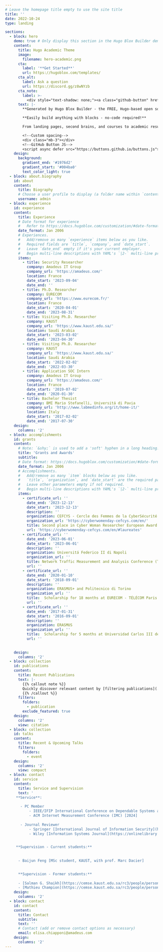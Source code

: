 ```yaml
---
# Leave the homepage title empty to use the site title
title: ''
date: 2022-10-24
type: landing

sections:
  - block: hero
    demo: true # Only display this section in the Hugo Blox Builder demo site
    content:
      title: Hugo Academic Theme
      image:
        filename: hero-academic.png
      cta:
        label: '**Get Started**'
        url: https://hugoblox.com/templates/
      cta_alt:
        label: Ask a question
        url: https://discord.gg/z8wNYzb
      cta_note:
        label: >-
          <div style="text-shadow: none;"><a class="github-button" href="https://github.com/HugoBlox/hugo-blox-builder" data-icon="octicon-star" data-size="large" data-show-count="true" aria-label="Star">Star Hugo Blox Builder</a></div><div style="text-shadow: none;"><a class="github-button" href="https://github.com/HugoBlox/theme-academic-cv" data-icon="octicon-star" data-size="large" data-show-count="true" aria-label="Star">Star the Academic template</a></div>
      text: |-
        **Generated by Hugo Blox Builder - the FREE, Hugo-based open source website builder trusted by 500,000+ sites.**

        **Easily build anything with blocks - no-code required!**

        From landing pages, second brains, and courses to academic resumés, conferences, and tech blogs.

        <!--Custom spacing-->
        <div class="mb-3"></div>
        <!--GitHub Button JS-->
        <script async defer src="https://buttons.github.io/buttons.js"></script>
    design:
      background:
        gradient_end: '#1976d2'
        gradient_start: '#004ba0'
        text_color_light: true
  - block: about.biography
    id: about
    content:
      title: Biography
      # Choose a user profile to display (a folder name within `content/authors/`)
      username: admin
  - block: experience
    id: experience
    content:
      title: Experience
      # Date format for experience
      #   Refer to https://docs.hugoblox.com/customization/#date-format
      date_format: Jan 2006
      # Experiences.
      #   Add/remove as many `experience` items below as you like.
      #   Required fields are `title`, `company`, and `date_start`.
      #   Leave `date_end` empty if it's your current employer.
      #   Begin multi-line descriptions with YAML's `|2-` multi-line prefix.
      items:
        - title: Security Researcher
          company: Amadeus IT Group
          company_url: 'https://amadeus.com/'          
          location: France
          date_start: '2023-09-04'
          date_end: ''
        - title: Ph.D. Researcher
          company: EURECOM
          company_url: 'https://www.eurecom.fr/'          
          location: France
          date_start: '2020-04-01'
          date_end: '2023-08-31'
        - title: Visiting Ph.D. Researcher
          company: KAUST
          company_url: 'https://www.kaust.edu.sa/'          
          location: Saudi Arabia
          date_start: '2023-03-02'
          date_end: '2023-04-30'
        - title: Visiting Ph.D. Researcher
          company: KAUST
          company_url: 'https://www.kaust.edu.sa/'          
          location: Saudi Arabia
          date_start: '2022-02-02'
          date_end: '2022-03-30'
        - title: Application SOC Intern
          company: Amadeus IT Group
          company_url: 'https://amadeus.com/'
          location: France
          date_start: '2019-07-02'
          date_end: '2020-01-30'
        - title: Bachelor Thesist
          company: BMI Mario Stefanelli, Universitá di Pavia
          company_url: 'http://www.labmedinfo.org/it/home-it/'
          location: Italy
          date_start: '2017-02-02'
          date_end: '2017-07-30' 
    design:
      columns: '2'
  - block: accomplishments
    id: grants
    content:
      # Note: `&shy;` is used to add a 'soft' hyphen in a long heading.
      title: 'Grants and Awards'
      subtitle:
      # Date format: https://docs.hugoblox.com/customization/#date-format
      date_format: Jan 2006
      # Accomplishments.
      #   Add/remove as many `item` blocks below as you like.
      #   `title`, `organization`, and `date_start` are the required parameters.
      #   Leave other parameters empty if not required.
      #   Begin multi-line descriptions with YAML's `|2-` multi-line prefix.
      items:
        - certificate_url: ''
          date_end: '2023-12-13'
          date_start: '2023-12-13'
          description: ''
          organization: CEFCYS - Cercle des Femmes de la CyberSécurité
          organization_url: 'https://cyberwomenday-cefcys.com/en/'
          title: Second place in Cyber Woman Researcher European Award 2023
          url: 'https://cyberwomenday-cefcys.com/en/#laureates'
        - certificate_url: ''
          date_end: '2023-06-01'
          date_start: '2023-06-01'
          description: ''
          organization: Universitá Federico II di Napoli
          organization_url: ''
          title: Network Traffic Measurement and Analysis Conference (TMA) 2023 Best Poster Award
          url: ''
        - certificate_url: ''
          date_end: '2020-01-10'
          date_start: '2018-09-01'
          description: ''
          organization: ERASMUS+ and Politecnico di Torino
          organization_url: ''
          title:  Scholarship for 18 months at EURECOM - TÉLÉCOM Paris
          url: ''
        - certificate_url: ''
          date_end: '2017-01-31'
          date_start: '2016-09-01'
          description: ''
          organization: ERASMUS
          organization_url: ''
          title:  Scholarship for 5 months at Universidad Carlos III de Madrid
          url: ''
        
        
    design:
      columns: '2'
  - block: collection
    id: publications
    content:
      title: Recent Publications
      text: |-
        {{% callout note %}}
        Quickly discover relevant content by [filtering publications](./publication/).
        {{% /callout %}}
      filters:
        folders:
          - publication
        exclude_featured: true
    design:
      columns: '2'
      view: citation
  - block: collection
    id: talks
    content:
      title: Recent & Upcoming Talks
      filters:
        folders:
          - event
    design:
      columns: '2'
      view: compact
  - block: contact
    id: service
    content:
      title: Service and Supervision
      text: '
     **Service**:
    
       - PC Member
           - IEEE/IFIP International Conference on Dependable Systems and Networks (DSN) - Doctoral Forum [[2023](https://dsn2023.dei.uc.pt/committee_doctoral_forum-PC.html)]
           - ACM Internet Measurement Conference (IMC) [2024]
        
       - Journal Reviewer
           - Springer [International Journal of Information Security](https://www.springer.com/journal/10207)
           - Wiley [Information Systems Journal](https://onlinelibrary.wiley.com/journal/13652575)

     
     **Supervision - Current students:**   
      
        
      - Baijun Feng [MSc student, KAUST, with prof. Marc Dacier]

      
      **Supervision - Former students:**
    
      - [Salman G. Shaikh](https://cemse.kaust.edu.sa/rc3/people/person/salman-g-shaikh) [MSc/Ph.D. student, KAUST, with prof. Marc Dacier]  
      - [Mathieu Champion](https://cemse.kaust.edu.sa/rc3/people/person/mathieu-champion) [MSc student, KAUST, with prof. Marc Dacier]'
    design:
      columns: '2'
  - block: contact
    id: contact
    content:
      title: Contact
      subtitle:
      text: ''
      # Contact (add or remove contact options as necessary)
      email: elisa.chiapponi@amadeus.com
    design:
      columns: '2'
---
```

